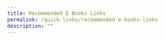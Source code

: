 ```yaml
---
title: Recommended E Books Links
permalink: /quick-links/recommended-e-books-links
description: ""
---
```

